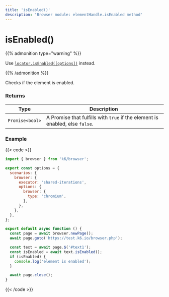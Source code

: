 ```yaml
---
title: 'isEnabled()'
description: 'Browser module: elementHandle.isEnabled method'
---
```


# isEnabled()

{{% admonition type="warning" %}}

Use [`locator.isEnabled([options])`](https://grafana.com/docs/k6/<K6_VERSION>/javascript-api/k6-browser/locator/isenabled/) instead.

{{% /admonition %}}

Checks if the element is enabled.

### Returns

| Type            | Description                                                                  |
| --------------- | ---------------------------------------------------------------------------- |
| `Promise<bool>` | A Promise that fulfills with `true` if the element is enabled, else `false`. |

### Example

{{< code >}}

```javascript
import { browser } from 'k6/browser';

export const options = {
  scenarios: {
    browser: {
      executor: 'shared-iterations',
      options: {
        browser: {
          type: 'chromium',
        },
      },
    },
  },
};

export default async function () {
  const page = await browser.newPage();
  await page.goto('https://test.k6.io/browser.php');

  const text = await page.$('#text1');
  const isEnabled = await text.isEnabled();
  if (isEnabled) {
    console.log('element is enabled');
  }

  await page.close();
}
```

{{< /code >}}
